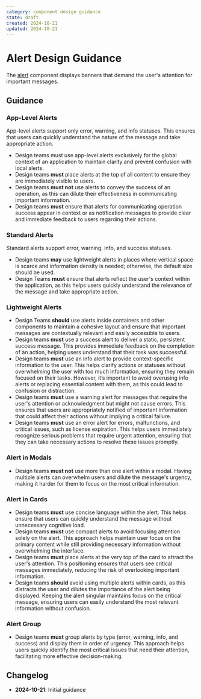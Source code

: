 ```yaml
---
category: component design guidance
state: draft
created: 2024-10-21
updated: 2024-10-21
---
```


# Alert Design Guidance

The [alert](https://clarity.design/documentation/alert) component displays banners that demand the user's attention for important messages.

## Guidance

### App-Level Alerts

App-level alerts support only error, warning, and info statuses. This ensures that users can quickly understand the nature of the message and take appropriate action.

- Design teams must use app-level alerts exclusively for the global context of an application to maintain clarity and prevent confusion with local alerts.
- Design teams **must** place alerts at the top of all content to ensure they are immediately visible to users. 
- Design teams **must not** use alerts to convey the success of an operation, as this can dilute their effectiveness in communicating important information.
- Design teams **must** ensure that alerts for communicating operation success appear in context or as notification messages to provide clear and immediate feedback to users regarding their actions.

### Standard Alerts

Standard alerts support error, warning, info, and success statuses.

- Design teams **may** use lightweight alerts in places where vertical space is scarce and information density is needed; otherwise, the default size should be used.
- Design Teams **must** ensure that alerts reflect the user's context within the application, as this helps users quickly understand the relevance of the message and take appropriate action.

### Lightweight Alerts

- Design Teams **should** use alerts inside containers and other components to maintain a cohesive layout and ensure that important messages are contextually relevant and easily accessible to users.
- Design teams **must** use a success alert to deliver a static, persistent success message. This provides immediate feedback on the completion of an action, helping users understand that their task was successful.
- Design teams **must** use an info alert to provide context-specific information to the user. This helps clarify actions or statuses without overwhelming the user with too much information, ensuring they remain focused on their tasks. However, it’s important to avoid overusing info alerts or replacing essential content with them, as this could lead to confusion or distraction.
- Design teams **must** use a warning alert for messages that require the user's attention or acknowledgment but might not cause errors. This ensures that users are appropriately notified of important information that could affect their actions without implying a critical failure.
- Design teams **must** use an error alert for errors, malfunctions, and critical issues, such as license expiration. This helps users immediately recognize serious problems that require urgent attention, ensuring that they can take necessary actions to resolve these issues promptly.
 
### Alert in Modals

- Design teams **must not** use more than one alert within a modal. Having multiple alerts can overwhelm users and dilute the message's urgency, making it harder for them to focus on the most critical information.

### Alert in Cards

- Design teams **must** use concise language within the alert. This helps ensure that users can quickly understand the message without unnecessary cognitive load.
- Design teams **must** use compact alerts to avoid focusing attention solely on the alert. This approach helps maintain user focus on the primary content while still providing necessary information without overwhelming the interface.
- Design teams **must** place alerts at the very top of the card to attract the user's attention. This positioning ensures that users see critical messages immediately, reducing the risk of overlooking important information.
- Design teams **should** avoid using multiple alerts within cards, as this distracts the user and dilutes the importance of the alert being displayed. Keeping the alert singular maintains focus on the critical message, ensuring users can easily understand the most relevant information without confusion.

### Alert Group

- Design teams **must** group alerts by type (error, warning, info, and success) and display them in order of urgency. This approach helps users quickly identify the most critical issues that need their attention, facilitating more effective decision-making.

## Changelog

- **2024-10-21**: Initial guidance